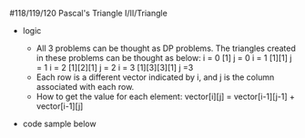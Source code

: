 #118/119/120 Pascal's Triangle I/II/Triangle
- logic
	- All 3 problems can be thought as DP problems. The triangles created in these problems can be thought as below:
		i = 0 [1]  j = 0
		i = 1 [1][1]  j = 1
		i = 2 [1][2][1]  j = 2
		i = 3 [1][3][3][1]  j =3 
	- Each row is a different vector indicated by i, and j is the column associated with each row.
	- How to get the value for each element: vector[i][j] = vector[i-1][j-1] + vector[i-1][j]
		
- code sample below
```cpp

	
		


